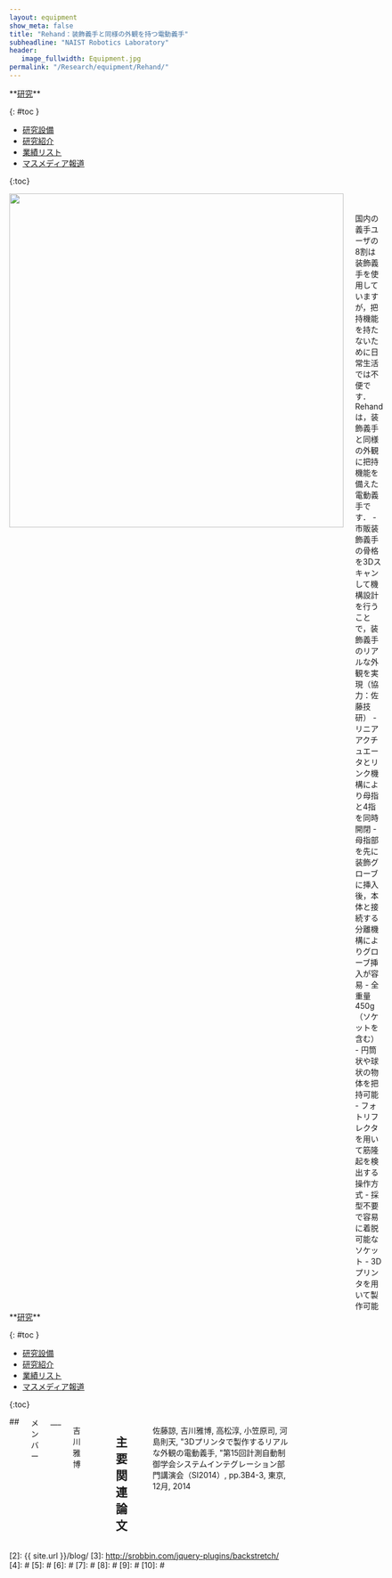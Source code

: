 ```yaml
---
layout: equipment
show_meta: false
title: "Rehand：装飾義手と同様の外観を持つ電動義手"
subheadline: "NAIST Robotics Laboratory"
header:
   image_fullwidth: Equipment.jpg
permalink: "/Research/equipment/Rehand/"
---
```


<div class="row">
<div class="medium-4 medium-push-8 columns" markdown="1">
<div class="panel radius" markdown="1">
**<a href="{{ site.url }}{{ site.baseurl }}/Research/">研究</a>**

{: #toc }
*  <a href="{{ site.url }}{{ site.baseurl }}/Research/equipment/">研究設備</a>  
*  <a href="{{ site.url }}{{ site.baseurl }}/Research/topics/">研究紹介</a>  
*  <a href="{{ site.url }}{{ site.baseurl }}/Research/publication/">業績リスト</a>  
*  <a href="{{ site.url }}{{ site.baseurl }}/Research/press/">マスメディア報道</a>  

{:toc}
</div>
</div><!-- /.medium-4.columns -->

<div class="medium-8 medium-pull-4 columns" markdown="1">
<div style="text-align:center">
<img class="t50" src="{{ site.urlimg }}realhand (1).jpg" alt="" style="width: 600px;" style="height: 350px;">
</div>
<br/>
<br/>
国内の義手ユーザの8割は装飾義手を使用していますが，把持機能を持たないために日常生活では不便です． Rehandは，装飾義手と同様の外観に把持機能を備えた電動義手です．  
- 市販装飾義手の骨格を3Dスキャンして機構設計を行うことで，装飾義手のリアルな外観を実現（協力：佐藤技研）  
- リニアアクチュエータとリンク機構により母指と4指を同時開閉  
- 母指部を先に装飾グローブに挿入後，本体と接続する分離機構によりグローブ挿入が容易  
- 全重量450g（ソケットを含む）  
- 円筒状や球状の物体を把持可能  
- フォトリフレクタを用いて筋隆起を検出する操作方式  
- 採型不要で容易に着脱可能なソケット  
- 3Dプリンタを用いて製作可能  

</div>
</div><!-- /.row -->

<div class="row">
<div class="medium-4 medium-push-8 columns" markdown="1">
<div class="panel radius" markdown="1">
**<a href="{{ site.url }}{{ site.baseurl }}/Research/">研究</a>**

{: #toc }
*  <a href="{{ site.url }}{{ site.baseurl }}/Research/equipment/">研究設備</a>  
*  <a href="{{ site.url }}{{ site.baseurl }}/Research/topics/">研究紹介</a>  
*  <a href="{{ site.url }}{{ site.baseurl }}/Research/publication/">業績リスト</a>  
*  <a href="{{ site.url }}{{ site.baseurl }}/Research/press/">マスメディア報道</a>  

{:toc}
</div>
</div><!-- /.medium-4.columns -->

<div class="medium-8 medium-pull-4 columns" markdown="1">
## <span style="font-size: 100%">メンバー</span>
___

吉川 雅博  
 
<div style="text-align:center">

</div>
<br/>


## <span style="font-size: 100%">主要関連論文</span>
___
佐藤諒, 吉川雅博, 高松淳, 小笠原司, 河島則天, "3Dプリンタで製作するリアルな外観の電動義手, "第15回計測自動制御学会システムインテグレーション部門講演会（SI2014）, pp.3B4-3, 東京, 12月, 2014

</div> 
</div><!-- /.row -->



 [1]: http://kramdown.gettalong.org/converter/html.html#toc
 [2]: {{ site.url }}/blog/
 [3]: http://srobbin.com/jquery-plugins/backstretch/
 [4]: #
 [5]: #
 [6]: #
 [7]: #
 [8]: #
 [9]: #
 [10]: #
